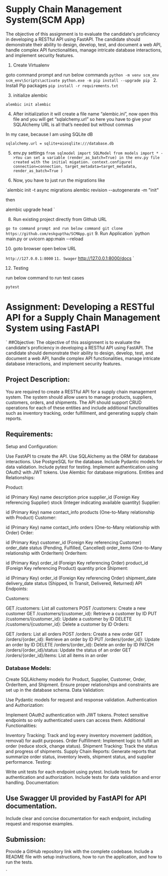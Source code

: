 # Supply Chain Management System(SCM App)

The objective of this assignment is to evaluate the candidate's proficiency in developing a RESTful API using FastAPI. The candidate should demonstrate their ability to design, develop, test, and document a web API, handle complex API functionalities, manage intricate database interactions, and implement security features.

1. Create Virtualenv

goto command prompt and run below commands
`python -m venv scm_env
scm_env\Scripts\activate
python.exe -m pip install --upgrade pip
`
2. Install Pip packages
`
pip install -r requirements.txt
`

3. initialize alembic 

`alembic init alembic
`

4. After initialization it will create a file name “alembic.ini”, now open this file and you will get “sqlalchemy.url” so here you have to give your SQLAlchemy URL is all that’s needed but without commas

In my case, because I am using SQLite dB

`sqlalchemy.url = sqlite+aiosqlite:///database.db`

5. env.py settings 
`from sqlmodel import SQLModel
from models import *
->You can set a variable (render_as_batch=True) in the env.py file created with the initial migation.
context.configure(
    connection=connection,
    target_metadata=target_metadata,
    render_as_batch=True
)`


6. Now, you have to just run the migrations like

`alembic init -t async migrations 
alembic revision --autogenerate -m "init"

then

alembic upgrade head
`

8. Run existing project directly from Github URL

`
go to command prompt and run below command
git clone https://github.com/eskguptha/SCMApp.git
`
9. Run Application
`python main.py
or 
uvicorn app:main --reload

10. goto browser open below URL

`http://127.0.0.1:8000`
`
11. Swager
`
http://127.0.0.1:8000/docs
`

12. Testing

run below command to run test cases

`
pytest
`


# Assignment: Developing a RESTful API for a Supply Chain Management System using FastAPI
`
##Objective:
The objective of this assignment is to evaluate the candidate's proficiency in developing a RESTful API using FastAPI. The candidate should demonstrate their ability to design, develop, test, and document a web API, handle complex API functionalities, manage intricate database interactions, and implement security features.
 
## Project Description:
You are required to create a RESTful API for a supply chain management system. The system should allow users to manage products, suppliers, customers, orders, and shipments. The API should support CRUD operations for each of these entities and include additional functionalities such as inventory tracking, order fulfillment, and generating supply chain reports.
 
## Requirements:
Setup and Configuration:
 
Use FastAPI to create the API.
Use SQLAlchemy as the ORM for database interactions.
Use PostgreSQL for the database.
Include Pydantic models for data validation.
Include pytest for testing.
Implement authentication using OAuth2 with JWT tokens.
Use Alembic for database migrations.
Entities and Relationships:
 
Product:
 
id (Primary Key)
name
description
price
supplier_id (Foreign Key referencing Supplier)
stock (Integer indicating available quantity)
Supplier:
 
id (Primary Key)
name
contact_info
products (One-to-Many relationship with Product)
Customer:
 
id (Primary Key)
name
contact_info
orders (One-to-Many relationship with Order)
Order:
 
id (Primary Key)
customer_id (Foreign Key referencing Customer)
order_date
status (Pending, Fulfilled, Cancelled)
order_items (One-to-Many relationship with OrderItem)
OrderItem:
 
id (Primary Key)
order_id (Foreign Key referencing Order)
product_id (Foreign Key referencing Product)
quantity
price
Shipment:
 
id (Primary Key)
order_id (Foreign Key referencing Order)
shipment_date
delivery_date
status (Shipped, In Transit, Delivered, Returned)
API Endpoints:
 
 
Customers:
 
GET /customers: List all customers
POST /customers: Create a new customer
GET /customers/{customer_id}: Retrieve a customer by ID
PUT /customers/{customer_id}: Update a customer by ID
DELETE /customers/{customer_id}: Delete a customer by ID
Orders:
 
GET /orders: List all orders
POST /orders: Create a new order
GET /orders/{order_id}: Retrieve an order by ID
PUT /orders/{order_id}: Update an order by ID
DELETE /orders/{order_id}: Delete an order by ID
PATCH /orders/{order_id}/status: Update the status of an order
GET /orders/{order_id}/items: List all items in an order
 
### Database Models:
 
Create SQLAlchemy models for Product, Supplier, Customer, Order, OrderItem, and Shipment.
Ensure proper relationships and constraints are set up in the database schema.
Data Validation:
 
Use Pydantic models for request and response validation.
Authentication and Authorization:
 
Implement OAuth2 authentication with JWT tokens.
Protect sensitive endpoints so only authenticated users can access them.
Additional Functionalities:
 
Inventory Tracking: Track and log every inventory movement (addition, removal) for audit purposes.
Order Fulfillment: Implement logic to fulfill an order (reduce stock, change status).
Shipment Tracking: Track the status and progress of shipments.
Supply Chain Reports: Generate reports that summarize order status, inventory levels, shipment status, and supplier performance.
Testing:
 
Write unit tests for each endpoint using pytest.
Include tests for authentication and authorization.
Include tests for data validation and error handling.
Documentation:
 
## Use Swagger UI provided by FastAPI for API documentation.
Include clear and concise documentation for each endpoint, including request and response examples.
## Submission:
 
Provide a GitHub repository link with the complete codebase.
Include a README file with setup instructions, how to run the application, and how to run the tests.

`
